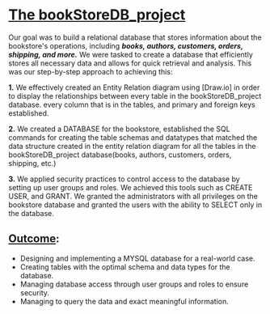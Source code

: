 # <ins>The bookStoreDB_project</ins>


Our goal was to build a relational database that stores information about the bookstore's operations, including ***books, authors, customers, orders, shipping, and more.*** We were tasked to create a database that efficiently stores all necessary data and allows for quick retrieval and analysis. This was our step-by-step approach to achieving this:

**1.** We effectively created an Entity Relation diagram using [Draw.io]  in order to display the relationships between every table in the bookStoreDB_project database. every column that is in the tables, and primary and foreign keys established.

**2.** We created a DATABASE for the bookstore, established the SQL commands for creating the table schemas and datatypes that matched the data structure created in the entity relation diagram for all the tables in the bookStoreDB_project database(books, authors, customers, orders, shipping, etc.)

**3.** We applied security practices to control access to the database by setting up user groups and roles. We achieved this tools such as CREATE USER, and GRANT. We granted the administrators with all privileges on the bookstore database and granted the users with the ability to SELECT only in the database.

## **<ins>Outcome</ins>:**
- Designing and implementing a MYSQL database for a real-world case.
- Creating tables with the optimal schema and data types for the database.
- Managing database access through user groups and roles to ensure security.
- Managing to query the data and exact meaningful information.




